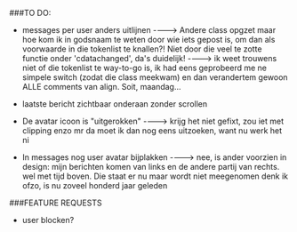 ###TO DO:

- messages per user anders uitlijnen
	----> Andere class opgzet maar hoe kom ik in godsnaam te weten door wie iets gepost is, om dan als voorwaarde in die tokenlist te knallen?! Niet door die veel te zotte functie onder 'cdatachanged', da's duidelijk!
	----> ik weet trouwens niet of die tokenlist te way-to-go is, ik had eens geprobeerd me ne simpele switch (zodat die class meekwam) en dan verandertem gewoon ALLE comments van align. Soit, maandag...

- laatste bericht zichtbaar onderaan zonder scrollen
- De avatar icoon is "uitgerokken"
	----> krijg het niet gefixt, zou iet met clipping enzo mr da moet ik dan nog eens uitzoeken, want nu werk het ni

- In messages nog user avatar bijplakken 
	----> nee, is ander voorzien in design: mijn berichten komen van links en de andere partij van rechts. wel met tijd boven. Die staat er nu maar wordt niet meegenomen denk ik ofzo, is nu zoveel honderd jaar geleden

###FEATURE REQUESTS
- user blocken?